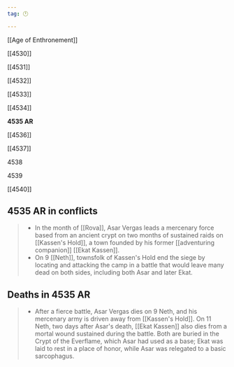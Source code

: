 ```yaml
---
tag: 🕛

---
```

[[Age of Enthronement]]


[[4530]]

[[4531]]

[[4532]]

[[4533]]

[[4534]]

**4535 AR**

[[4536]]

[[4537]]

4538

4539

[[4540]]



## 4535 AR in conflicts

>  - In the month of [[Rova]], Asar Vergas leads a mercenary force based from an ancient crypt on two months of sustained raids on [[Kassen's Hold]], a town founded by his former [[adventuring companion]] [[Ekat Kassen]].
>  - On 9 [[Neth]], townsfolk of Kassen's Hold end the siege by locating and attacking the camp in a battle that would leave many dead on both sides, including both Asar and later Ekat.


## Deaths in 4535 AR

>  - After a fierce battle, Asar Vergas dies on 9 Neth, and his mercenary army is driven away from [[Kassen's Hold]]. On 11 Neth, two days after Asar's death, [[Ekat Kassen]] also dies from a mortal wound sustained during the battle. Both are buried in the Crypt of the Everflame, which Asar had used as a base; Ekat was laid to rest in a place of honor, while Asar was relegated to a basic sarcophagus.






